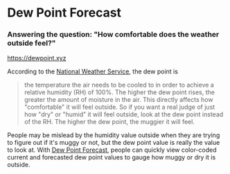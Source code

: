 # Dew Point Forecast
### Answering the question: "How comfortable does the weather outside feel?"

https://dewpoint.xyz

According to the [National Weather Service](https://www.weather.gov/arx/why_dewpoint_vs_humidity), the dew point is

> the temperature the air needs to be cooled to in order to achieve a relative humidity (RH) of 100%. The higher the dew point rises, the greater the amount of moisture in the air. This directly affects how "comfortable" it will feel outside. So if you want a real judge of just how "dry" or "humid" it will feel outside, look at the dew point instead of the RH. The higher the dew point, the muggier it will feel.

People may be mislead by the humidity value outside when they are trying to figure out if it's muggy or not, but the dew point value is really the value to look at. With [Dew Point Forecast](https://dewpoint.xyz), people can quickly view color-coded current and forecasted dew point values to gauge how muggy or dry it is outside.
